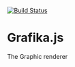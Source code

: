 [![Build Status](https://travis-ci.org/bingzer/grafika.js.svg?branch=master)](https://travis-ci.org/bingzer/grafika.js)

# Grafika.js

The Graphic renderer
